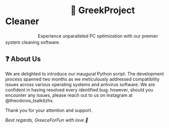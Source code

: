 # ㅤㅤㅤㅤㅤㅤㅤㅤ🧹 GreekProject Cleaner
ㅤㅤㅤㅤㅤㅤㅤㅤExperience unparalleled PC optimization with our premier system cleaning software.ㅤ


## ❓ About Us
We are delighted to introduce our inaugural Python script. The development process spanned two months as we meticulously addressed compatibility issues across various operating systems and antivirus software. We are confident in having resolved every identified bug; however, should you encounter any issues, please reach out to us on Instagram at @theodoros_tsalkitzhs.

Thank you for your attention and support.

*Best regards,
GreeceForFun with love 💖*


